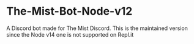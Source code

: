 # The-Mist-Bot-Node-v12
A Discord bot made for The Mist Discord. This is the maintained version since the Node v14 one is not supported on Repl.it 
